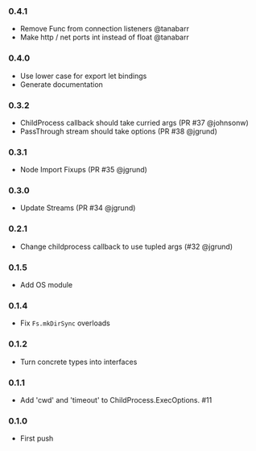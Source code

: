 ### 0.4.1

* Remove Func from connection listeners @tanabarr
* Make http / net ports int instead of float @tanabarr

### 0.4.0

* Use lower case for export let bindings
* Generate documentation

### 0.3.2

* ChildProcess callback should take curried args (PR #37 @johnsonw)
* PassThrough stream should take options (PR #38 @jgrund)

### 0.3.1

* Node Import Fixups (PR #35 @jgrund)

### 0.3.0

* Update Streams (PR #34 @jgrund)

### 0.2.1

* Change childprocess callback to use tupled args (#32 @jgrund)

### 0.1.5

* Add OS module

### 0.1.4

* Fix `Fs.mkDirSync` overloads

### 0.1.2

* Turn concrete types into interfaces

### 0.1.1

* Add 'cwd' and 'timeout' to ChildProcess.ExecOptions. #11

### 0.1.0

* First push
